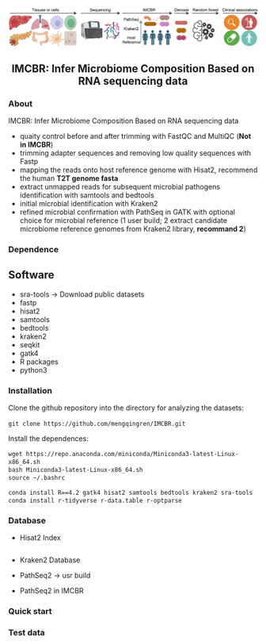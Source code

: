 ![Logo](Figure.Pipeline.jpg)

<h2 align="center"> IMCBR: Infer Microbiome Composition Based on RNA sequencing data

### About

IMCBR: Infer Microbiome Composition Based on RNA sequencing data

- quaity control before and after trimming with FastQC and MultiQC (**Not in IMCBR**)
- trimming adapter sequences and removing low quality sequences with Fastp
- mapping the reads onto host reference genome with Hisat2, recommend the human **T2T genome fasta**
- extract unmapped reads for subsequent microbial pathogens identification with samtools and bedtools
- initial microbial identification with Kraken2
- refined microbial confirmation with PathSeq in GATK with optional choice for microbial reference (1 user build; 2 extract candidate microbiome reference genomes from Kraken2 library, **recommand 2**)

### Dependence
## Software
- sra-tools -> Download public datasets
- fastp
- hisat2
- samtools
- bedtools
- kraken2
- seqkit
- gatk4
- R packages
- python3

### Installation
Clone the github repository into the directory for analyzing the datasets:

  `git clone https://github.com/mengqingren/IMCBR.git`

Install the dependences:
```
wget https://repo.anaconda.com/miniconda/Miniconda3-latest-Linux-x86_64.sh
bash Miniconda3-latest-Linux-x86_64.sh
source ~/.bashrc
```

```
conda install R==4.2 gatk4 hisat2 samtools bedtools kraken2 sra-tools
conda install r-tidyverse r-data.table r-optparse
```
### Database

* Hisat2 Index
```
```

* Kraken2 Database


* PathSeq2 -> usr build


* PathSeq2 in IMCBR



### Quick start




### Test data




















